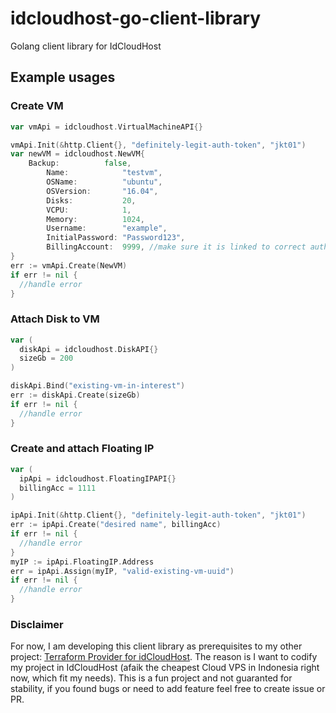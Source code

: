 # idcloudhost-go-client-library
Golang client library for IdCloudHost


## Example usages
### Create VM
```go
var vmApi = idcloudhost.VirtualMachineAPI{}

vmApi.Init(&http.Client{}, "definitely-legit-auth-token", "jkt01")
var newVM = idcloudhost.NewVM{
    Backup:          false,
		Name:            "testvm",
		OSName:          "ubuntu",
		OSVersion:       "16.04",
		Disks:           20,
		VCPU:            1,
		Memory:          1024,
		Username:        "example",
		InitialPassword: "Password123",
		BillingAccount:  9999, //make sure it is linked to correct authToken
}
err := vmApi.Create(NewVM)
if err != nil {
  //handle error
}

```
### Attach Disk to VM
```go
var (
  diskApi = idcloudhost.DiskAPI{}
  sizeGb = 200
)

diskApi.Bind("existing-vm-in-interest")
err := diskApi.Create(sizeGb)
if err != nil {
  //handle error 
}
```

### Create and attach Floating IP
```go
var (
  ipApi = idcloudhost.FloatingIPAPI{}
  billingAcc = 1111
)

ipApi.Init(&http.Client{}, "definitely-legit-auth-token", "jkt01")
err := ipApi.Create("desired name", billingAcc)
if err != nil {
  //handle error 
}
myIP := ipApi.FloatingIP.Address
err = ipApi.Assign(myIP, "valid-existing-vm-uuid")
if err != nil {
  //handle error 
}
```

### Disclaimer
For now, I am developing this client library as prerequisites to my other project: [Terraform Provider for idCloudHost](https://github.com/bapung/terraform-provider-idcloudhost). The reason is I want to codify my project in IdCloudHost (afaik the cheapest Cloud VPS in Indonesia right now, which fit my needs). 
This is a fun project and not guaranted for stability, if you found bugs or need to add feature feel free to create issue or PR.
